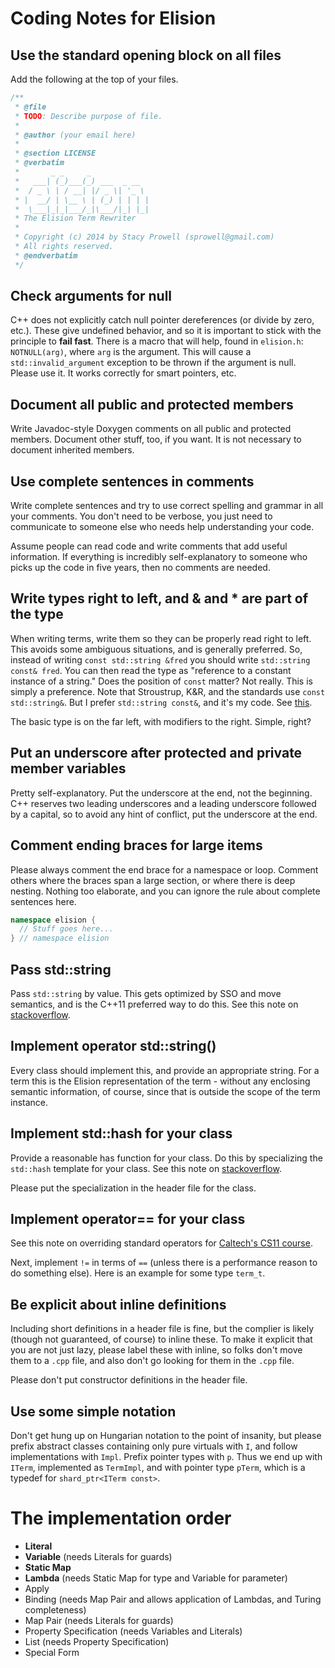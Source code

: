 # Coding Notes for Elision

## Use the standard opening block on all files
Add the following at the top of your files.

``` cpp
/**
 * @file
 * TODO: Describe purpose of file.
 *
 * @author (your email here)
 *
 * @section LICENSE
 * @verbatim
 *       _ _     _
 *   ___| (_)___(_) ___  _ __
 *  / _ \ | / __| |/ _ \| '_ \
 * |  __/ | \__ \ | (_) | | | |
 *  \___|_|_|___/_|\___/|_| |_|
 * The Elision Term Rewriter
 *
 * Copyright (c) 2014 by Stacy Prowell (sprowell@gmail.com)
 * All rights reserved.
 * @endverbatim
 */
```

## Check arguments for null
C++ does not explicitly catch null pointer dereferences (or divide by zero,
etc.).  These give undefined behavior, and so it is important to stick with
the principle to **fail fast**.  There is a macro that will help, found in
`elision.h`: `NOTNULL(arg)`, where `arg` is the argument.  This will cause
a `std::invalid_argument` exception to be thrown if the argument is null.
Please use it.  It works correctly for smart pointers, etc.

## Document all public and protected members
Write Javadoc-style Doxygen comments on all public and protected members.
Document other stuff, too, if you want.  It is not necessary to document
inherited members.

## Use complete sentences in comments
Write complete sentences and try to use correct spelling and grammar in all your
comments.  You don't need to be verbose, you just need to communicate to someone
else who needs help understanding your code.

Assume people can read code and write comments that add useful information.  If
everything is incredibly self-explanatory to someone who picks up the code in 
five years, then no comments are needed.

## Write types right to left, and & and * are part of the type
When writing terms, write them so they can be properly read right to left.  This
avoids some ambiguous situations, and is generally preferred.  So, instead of
writing `const std::string &fred` you should write `std::string const& fred`.
You can then read the type as "reference to a constant instance of a string."
Does the position of `const` matter?  Not really.  This is simply a preference.
Note that Stroustrup, K&R, and the standards use `const std::string&`.  But
I prefer `std::string const&`, and it's my code.
See [this](http://www.unixwiz.net/techtips/reading-cdecl.html).

The basic type is on the far left, with modifiers to the right.  Simple, right?

## Put an underscore after protected and private member variables
Pretty self-explanatory.  Put the underscore at the end, not the beginning.
C++ reserves two leading underscores and a leading underscore followed by a
capital, so to avoid any hint of conflict, put the underscore at the end.

## Comment ending braces for large items
Please always comment the end brace for a namespace or loop.  Comment others
where the braces span a large section, or where there is deep nesting.  Nothing
too elaborate, and you can ignore the rule about complete sentences here.

``` cpp
namespace elision {
  // Stuff goes here...
} // namespace elision
```

## Pass std::string
Pass `std::string` by value.  This gets optimized by SSO and move semantics,
and is the C++11 preferred way to do this.  See this note on
[stackoverflow](https://stackoverflow.com/questions/10231349/are-the-days-of-passing-const-stdstring-as-a-parameter-over).

## Implement operator std::string()
Every class should implement this, and provide an appropriate string.  For a
term this is the Elision representation of the term - without any enclosing
semantic information, of course, since that is outside the scope of the term
instance.

## Implement std::hash for your class
Provide a reasonable has function for your class.  Do this by specializing the
`std::hash` template for your class.  See this note on
[stackoverflow](https://stackoverflow.com/questions/8157937/how-to-specialize-stdhashkeyoperator-for-user-defined-type-in-unordered).

Please put the specialization in the header file for the class.

## Implement operator== for your class
See this note on overriding standard operators for
[Caltech's CS11 course](http://courses.cms.caltech.edu/cs11/material/cpp/donnie/cpp-ops.html).

Next, implement `!=` in terms of `==` (unless there is a performance reason to
do something else).  Here is an example for some type `term_t`.

## Be explicit about inline definitions
Including short definitions in a header file is fine, but the complier is likely
(though not guaranteed, of course) to inline these.  To make it explicit that
you are not just lazy, please label these with inline, so folks don't move them
to a `.cpp` file, and also don't go looking for them in the `.cpp` file.

Please don't put constructor definitions in the header file.

## Use some simple notation
Don't get hung up on Hungarian notation to the point of insanity, but please
prefix abstract classes containing only pure virtuals with `I`, and follow
implementations with `Impl`.  Prefix pointer types with `p`.  Thus we end up
with `ITerm`, implemented as `TermImpl`, and with pointer type `pTerm`, which
is a typedef for `shard_ptr<ITerm const>`.

# The implementation order
  - **Literal**
  - **Variable** (needs Literals for guards)
  - **Static Map**
  - **Lambda** (needs Static Map for type and Variable for parameter)
  - Apply
  - Binding (needs Map Pair and allows application of Lambdas, and Turing completeness)
  - Map Pair (needs Literals for guards)
  - Property Specification (needs Variables and Literals)
  - List (needs Property Specification)
  - Special Form
